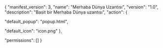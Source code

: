 {
  "manifest_version": 3,
  "name": "Merhaba Dünya Uzantısı",
  "version": "1.0",
  "description": "Basit bir Merhaba Dünya uzantısı",
  "action": {
    
   
"default_popup": "popup.html",
    
   
"default_icon": "icon.png"
  },
  
 
"permissions": []
}





